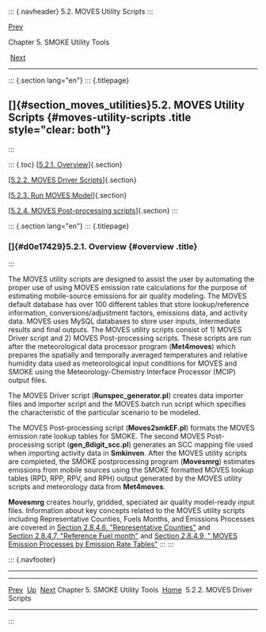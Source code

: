 ::: {.navheader}
5.2. MOVES Utility Scripts
:::

[Prev](ch05.html) 

Chapter 5. SMOKE Utility Tools

 [Next](ch05s02s02.html)

------------------------------------------------------------------------

::: {.section lang="en"}
::: {.titlepage}
<div>

<div>

[]{#section_moves_utilities}5.2. MOVES Utility Scripts {#moves-utility-scripts .title style="clear: both"}
------------------------------------------------------

</div>

</div>
:::

::: {.toc}
[[5.2.1. Overview](ch05s02.html#d0e17429)]{.section}

[[5.2.2. MOVES Driver Scripts](ch05s02s02.html)]{.section}

[[5.2.3. Run MOVES Model](ch05s02s03.html)]{.section}

[[5.2.4. MOVES Post-processing scripts](ch05s02s04.html)]{.section}
:::

::: {.section lang="en"}
::: {.titlepage}
<div>

<div>

### []{#d0e17429}5.2.1. Overview {#overview .title}

</div>

</div>
:::

The MOVES utility scripts are designed to assist the user by automating
the proper use of using MOVES emission rate calculations for the purpose
of estimating mobile-source emissions for air quality modeling. The
MOVES default database has over 100 different tables that store
lookup/reference information, conversions/adjustment factors, emissions
data, and activity data. MOVES uses MySQL databases to store user
inputs, intermediate results and final outputs. The MOVES utility
scripts consist of 1) MOVES Driver script and 2) MOVES Post-processing
scripts. These scripts are run after the meteorological data processor
program (**Met4moves**) which prepares the spatially and temporally
averaged temperatures and relative humidity data used as meteorological
input conditions for MOVES and SMOKE using the Meteorology-Chemistry
Interface Processor (MCIP) output files.

The MOVES Driver script (**Runspec\_generator.pl**) creates data
importer files and importer script and the MOVES batch run script which
specifies the characteristic of the particular scenario to be modeled.

The MOVES Post-processing script (**Moves2smkEF.pl**) formats the MOVES
emission rate lookup tables for SMOKE. The second MOVES Post-processing
script (**gen\_8digit\_scc.pl**) generates an SCC mapping file used when
importing activity data in **Smkinven**. After the MOVES utility scripts
are completed, the SMOKE postprocessing program (**Movesmrg**) estimates
emissions from mobile sources using the SMOKE formatted MOVES lookup
tables (RPD, RPP, RPV, and RPH) output generated by the MOVES utility
scripts and meteorology data from **Met4moves**.

**Movesmrg** creates hourly, gridded, speciated air quality model-ready
input files. Information about key concepts related to the MOVES utility
scripts including Representative Counties, Fuels Months, and Emissions
Processes are covered in [Section 2.8.4.6, "Representative
Counties"](ch02s08s04.html#sect_concepts_reference_counties_moves "2.8.4.6. Representative Counties")
and [Section 2.8.4.7, "Reference Fuel
month"](ch02s08s04.html#sect_concepts_moves_reference_fuel_month "2.8.4.7. Reference Fuel month")
and [Section 2.8.4.9, " MOVES Emission Processes by Emission Rate
Tables"](ch02s08s04.html#sect_concepts_moves_emission_processes "2.8.4.9.  MOVES Emission Processes by Emission Rate Tables")
:::
:::

::: {.navfooter}

------------------------------------------------------------------------

  --------------------------------- -------------------- ------------------------------
  [Prev](ch05.html)                   [Up](ch05.html)           [Next](ch05s02s02.html)
  Chapter 5. SMOKE Utility Tools     [Home](index.html)     5.2.2. MOVES Driver Scripts
  --------------------------------- -------------------- ------------------------------
:::
